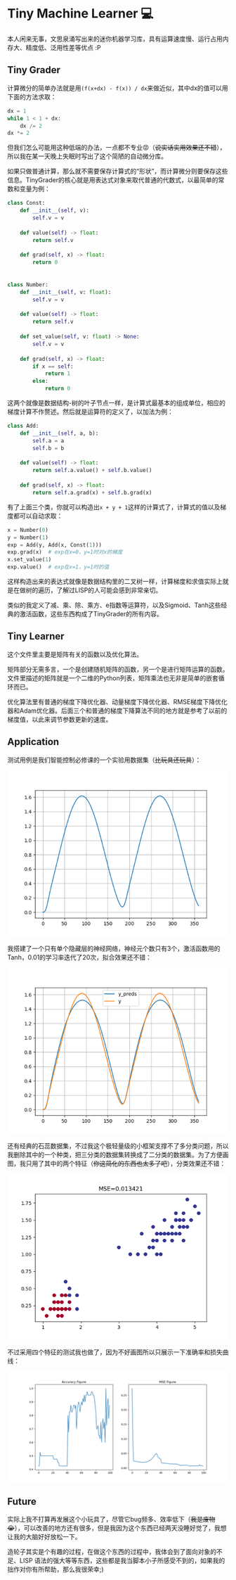 # Tiny Machine Learner 💻

本人闲来无事，文思泉涌写出来的迷你机器学习库，具有运算速度慢、运行占用内存大、精度低、泛用性差等优点 :P

## Tiny Grader

计算微分的简单办法就是用`(f(x+dx) - f(x)) / dx`来做近似，其中dx的值可以用下面的方法求取：

```python
dx = 1
while 1 < 1 + dx:
    dx /= 2
dx *= 2
```

但我们怎么可能用这种低端的办法，一点都不专业😡（~~说实话实用效果还不错~~），所以我在某一天晚上失眠时写出了这个简陋的自动微分库。

如果只做普通计算，那么就不需要保存计算式的“形状”，而计算微分则要保存这些信息。TinyGrader的核心就是用表达式对象来取代普通的代数式，以最简单的常数和变量为例：

```python
class Const:
    def __init__(self, v):
        self.v = v

    def value(self) -> float:
        return self.v

    def grad(self, x) -> float:
        return 0


class Number:
    def __init__(self, v: float):
        self.v = v

    def value(self) -> float:
        return self.v

    def set_value(self, v: float) -> None:
        self.v = v

    def grad(self, x) -> float:
        if x == self:
            return 1
        else:
            return 0
```

这两个就像是数据结构-树的叶子节点一样，是计算式最基本的组成单位，相应的梯度计算不作赘述。然后就是运算符的定义了，以加法为例：

```python
class Add:
    def __init__(self, a, b):
        self.a = a
        self.b = b

    def value(self) -> float:
        return self.a.value() + self.b.value()

    def grad(self, x) -> float:
        return self.a.grad(x) + self.b.grad(x)
```

有了上面三个类，你就可以构造出`x + y + 1`这样的计算式了，计算式的值以及梯度都可以自动求取：

```python
x = Number(0)
y = Number(1)
exp = Add(y, Add(x, Const(1)))
exp.grad(x)  # exp在x=0，y=1时对x的梯度
x.set_value(1)
exp.value()  # exp在x=1，y=1时的值
```

这样构造出来的表达式就像是数据结构里的二叉树一样，计算梯度和求值实际上就是在做树的遍历，了解过LISP的人可能会感到非常亲切。

类似的我定义了减、乘、除、乘方、e指数等运算符，以及Sigmoid、Tanh这些经典的激活函数，这些东西构成了TinyGrader的所有内容。

## Tiny Learner

这个文件里主要是矩阵有关的函数以及优化算法。

矩阵部分无需多言，一个是创建随机矩阵的函数，另一个是进行矩阵运算的函数。文件里描述的矩阵就是一个二维的Python列表，矩阵乘法也无非是简单的嵌套循环而已。

优化算法里有普通的梯度下降优化器、动量梯度下降优化器、RMSE梯度下降优化器和Adam优化器。后面三个和普通的梯度下降算法不同的地方就是参考了以前的梯度值，以此来调节参数更新的速度。

## Application

测试用例是我们智能控制必修课的一个实验用数据集（~~比玩具还玩具~~）：

![](images/data.png)

我搭建了一个只有单个隐藏层的神经网络，神经元个数只有3个，激活函数用的Tanh，0.01的学习率迭代了20次，拟合效果还不错：

![](images/test.png)

还有经典的石蕊数据集，不过我这个极轻量级的小框架支撑不了多分类问题，所以我删除其中的一个种类，把三分类的数据集转换成了二分类的数据集。为了方便画图，我只用了其中的两个特征（~~你这简化的东西也太多了吧~~），分类效果还不错：

![](images/best.png)

不过采用四个特征的测试我也做了，因为不好画图所以只展示一下准确率和损失曲线：

![](images/record.png)

## Future

实际上我不打算再发展这个小玩具了，尽管它bug频多、效率低下（~~我是废物😭~~），可以改善的地方还有很多，但是我因为这个东西已经两天没睡好觉了，我想让我的大脑好好放松一下。

造轮子其实是个有趣的过程，在做这个东西的过程中，我体会到了面向对象的不足、LISP
语法的强大等等东西，这些都是我当脚本小子所感受不到的，如果我的拙作对你有所帮助，那么我很荣幸;)
